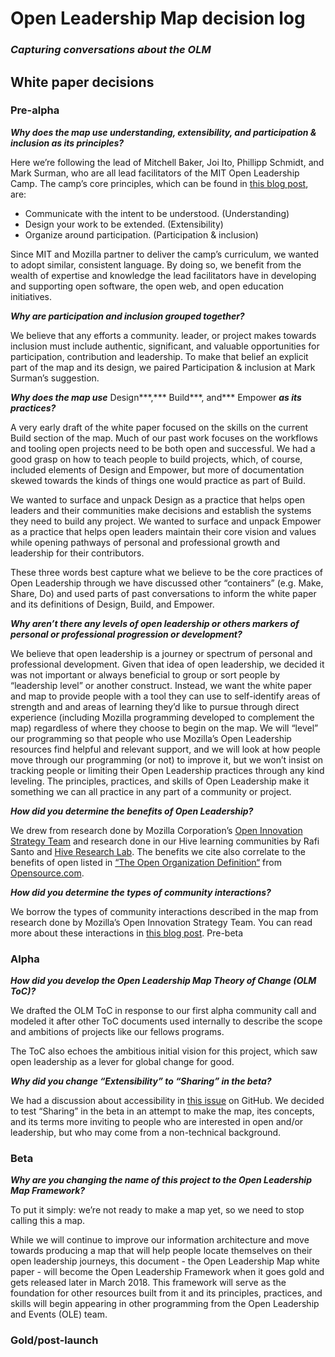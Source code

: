 # Open Leadership Map decision log
### *Capturing conversations about the OLM*

## White paper decisions

### Pre-alpha

***Why does the map use understanding, extensibility, and participation & inclusion as its principles?***

Here we’re following the lead of Mitchell Baker, Joi Ito, Phillipp Schmidt, and Mark Surman, who are all lead facilitators of the MIT Open Leadership Camp. The camp’s core principles, which can be found in [this blog post](https://medium.com/mit-media-lab/open-leadership-camp-484da9cb52c5), are:

- Communicate with the intent to be understood. (Understanding)
- Design your work to be extended. (Extensibility)
- Organize around participation. (Participation & inclusion)

Since MIT and Mozilla partner to deliver the camp’s curriculum, we wanted to adopt similar, consistent language. By doing so, we benefit from  the wealth of expertise and knowledge the lead facilitators have in developing and supporting open software, the open web, and open education initiatives.

***Why are participation and inclusion grouped together?***

We believe that any efforts a community. leader, or project makes towards inclusion must include authentic, significant, and valuable opportunities for participation, contribution and leadership. To make that belief an explicit part of the map and its design, we paired Participation & inclusion at Mark Surman’s suggestion.

***Why does the map use*** Design***,*** Build***, and*** Empower ***as its practices?***

A very early draft of the white paper focused on the skills on the current Build section of the map. Much of our past work focuses on the workflows and tooling open projects need to be both open and successful. We had a good grasp on how to teach people to build projects, which, of course, included elements of Design and Empower, but more of documentation skewed towards the kinds of things one would practice as part of Build.

We wanted to surface and unpack Design as a practice that helps open leaders and their communities make decisions and establish the systems they need to build any project. We wanted to surface and unpack Empower as a practice that helps open leaders maintain their core vision and values while opening pathways of personal and professional growth and  leadership for their contributors.

These three words best capture what we believe to be the core practices of Open Leadership through we have discussed other “containers” (e.g. Make, Share, Do) and used parts of past conversations to inform the white paper and its definitions of Design, Build, and Empower.

***Why aren’t there any levels of open leadership or others markers of personal or professional progression or development?***

We believe that open leadership is a journey or spectrum of personal and professional development. Given that idea of open leadership, we decided it was not important or always beneficial to group or sort people by “leadership level” or another construct. Instead, we want the white paper and map to provide people with a tool they can use to self-identify areas of strength and and areas of learning they’d like to pursue through direct experience (including Mozilla programming developed to complement the map) regardless of where they choose to begin on the map. We will “level” our programming so that people who use Mozilla’s Open Leadership resources find helpful and relevant support, and we will look at how people move through our programming (or not) to improve it, but we won’t insist on tracking people or limiting their Open Leadership practices through any kind leveling. The principles, practices, and skills of Open Leadership make it something we can all practice in any part of a community or project.

***How did you determine the benefits of Open Leadership?***

We drew from research done by Mozilla Corporation’s [Open Innovation Strategy Team](https://medium.com/mozilla-open-innovation) and research done in our Hive learning communities by Rafi Santo and [Hive Research Lab](https://hiveresearchlab.org/). The benefits we cite also correlate to the benefits of open listed in [“The Open Organization Definition“](https://github.com/open-organization-ambassadors/open-org-definition/blob/master/open_org_definition.md) from  [Opensource.com](https://opensource.com/).

***How did you determine the types of community interactions?***

We borrow the types of community interactions described in the map from research done by Mozilla’s Open Innovation Strategy Team. You can read more about these interactions in [this blog post](https://medium.com/mozilla-open-innovation/being-open-by-design-deec6768706).
Pre-beta

### Alpha
 
***How did you develop the Open Leadership Map Theory of Change (OLM ToC)?***

We drafted the OLM ToC in response to our first alpha community call and modeled it after other ToC documents used internally to describe the scope and ambitions of projects like our fellows programs.

The ToC also echoes the ambitious initial vision for this project, which saw open leadership as a lever for global change for good.

***Why did you change “Extensibility” to “Sharing” in the beta?***

We had a discussion about accessibility in [this issue](https://github.com/mozilla/open-leadership-framework/issues/13) on GitHub. We decided to test “Sharing” in the beta in an attempt to make the map, ites concepts, and its terms more inviting to people who are interested in open and/or leadership, but who may come from a non-technical background.
 
### Beta

***Why are you changing the name of this project to the Open Leadership Map Framework?***

To put it simply: we’re not ready to make a map yet, so we need to stop calling this a map.

While we will continue to improve our information architecture and move towards producing a map that will help people locate themselves on their open leadership journeys, this document - the Open Leadership Map white paper - will become the Open Leadership Framework when it goes gold and gets released later in March 2018. This framework will serve as the foundation for other resources built from it and its principles, practices, and skills will begin appearing in other programming from the Open Leadership and Events (OLE) team.
 
### Gold/post-launch
